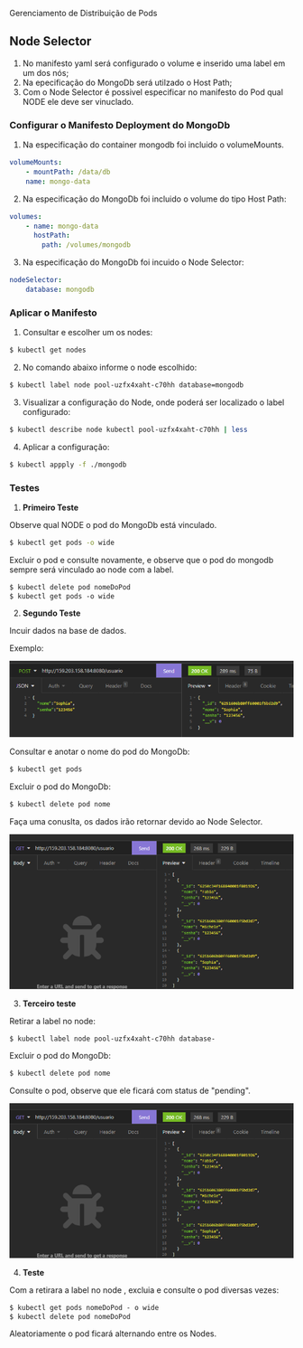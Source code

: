 <hh1>Gerenciamento de Distribuição de Pods</h1>

<h2>Node Selector</h2>

1. No manifesto yaml será configurado o volume e inserido uma label em um dos nós;
2. Na epecificação do MongoDb será utilzado o Host Path;
3. Com o Node Selector é possivel especificar no manifesto do Pod qual NODE ele deve
ser vinuclado. 

<h3>Configurar o Manifesto Deployment do MongoDb</h3>

1. Na especificação do container mongodb foi incluido o volumeMounts.
``` yaml
volumeMounts:
    - mountPath: /data/db
    name: mongo-data
```

2. Na especificação do MongoDb foi incluido o volume do tipo Host Path:
``` yaml
volumes:
    - name: mongo-data
      hostPath:          
        path: /volumes/mongodb
```

3. Na especificação do MongoDb foi incuido o Node Selector:
``` yaml
nodeSelector:
    database: mongodb
```

<h3>Aplicar o Manifesto</h3>

1. Consultar e escolher um os nodes:
``` bash
$ kubectl get nodes
```

2. No comando abaixo informe o node escolhido:
``` bash
$ kubectl label node pool-uzfx4xaht-c70hh database=mongodb
```

3. Visualizar a configuração do Node, onde poderá ser localizado o label configurado:
``` bash
$ kubectl describe node kubectl pool-uzfx4xaht-c70hh | less
```

4. Aplicar a configuração:
``` bash
$ kubectl appply -f ./mongodb
```

<h3>Testes</h3>

1. <b>Primeiro Teste</b>

Observe qual NODE o pod do MongoDb está vinculado.
``` bash
$ kubectl get pods -o wide
```

Excluir o pod e consulte novamente, e observe que o pod do mongodb sempre será 
vinculado ao node com a label.
```
$ kubectl delete pod nomeDoPod
$ kubectl get pods -o wide
```

2. <b>Segundo Teste</b>

Incuir dados na base de dados.

Exemplo:

![image](https://github.com/fabiocaettano/kubedev-modulo22-node-selector/blob/main/image/post.PNG)

Consultar e anotar o nome do pod do MongoDb:

``` bash
$ kubectl get pods
```

Excluir o pod do MongoDb:
``` bash
$ kubectl delete pod nome
```

Faça uma conuslta, os dados irão retornar devido ao Node Selector.

![image](https://github.com/fabiocaettano/kubedev-modulo22-node-selector/blob/main/image/get.PNG)



3. <b>Terceiro teste</b>

Retirar a label no node:
``` bash
$ kubectl label node pool-uzfx4xaht-c70hh database-
``` 

Excluir o pod do MongoDb:
``` bash
$ kubectl delete pod nome
```

Consulte o pod, observe que ele ficará com status de "pending".

![image](https://github.com/fabiocaettano/kubedev-modulo22-node-selector/blob/main/image/get.PNG)


4. <b>Teste</b>

Com a retirara a label no node , excluia e consulte o pod diversas vezes:
```
$ kubectl get pods nomeDoPod - o wide
$ kubectl delete pod nomeDoPod
```

Aleatoriamente o pod ficará alternando entre os Nodes.
